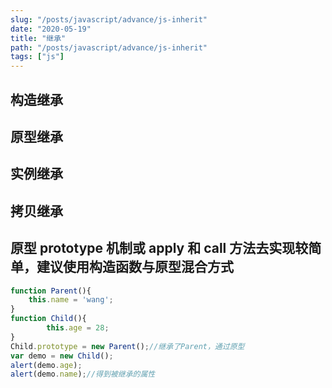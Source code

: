 ```yaml
---
slug: "/posts/javascript/advance/js-inherit"
date: "2020-05-19"
title: "继承"
path: "/posts/javascript/advance/js-inherit"
tags: ["js"]
---
```


## 构造继承
## 原型继承
## 实例继承
## 拷⻉继承
## 原型 prototype 机制或 apply 和 call ⽅法去实现较简单，建议使⽤构造函数与原型混合⽅式

``` javascript
function Parent(){
	this.name = 'wang';
}
function Child(){
        this.age = 28;
}
Child.prototype = new Parent();//继承了Parent，通过原型
var demo = new Child();
alert(demo.age);
alert(demo.name);//得到被继承的属性
```